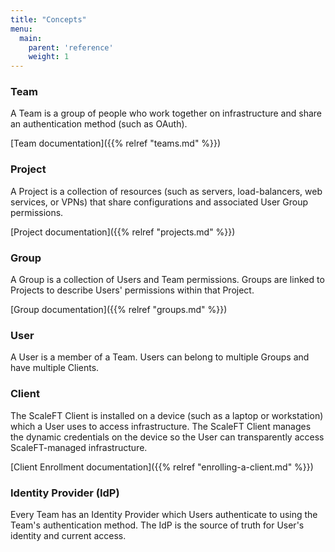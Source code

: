 ```yaml
---
title: "Concepts"
menu:
  main:
    parent: 'reference'
    weight: 1
---
```


### Team


A Team is a group of people who work together on infrastructure and share an authentication method (such as OAuth).

[Team documentation]({{% relref "teams.md" %}})


### Project

A Project is a collection of resources (such as servers, load-balancers, web services, or VPNs) that share configurations and associated User Group permissions.

[Project documentation]({{% relref "projects.md" %}})


### Group

A Group is a collection of Users and Team permissions. Groups are linked to Projects to describe Users' permissions within that Project.

[Group documentation]({{% relref "groups.md" %}})


### User

A User is a member of a Team. Users can belong to multiple Groups and have multiple Clients.

### Client

The ScaleFT Client is installed on a device (such as a laptop or workstation) which a User uses to access infrastructure. The ScaleFT Client manages the dynamic credentials on the device so the User can transparently access ScaleFT-managed infrastructure.

[Client Enrollment documentation]({{% relref "enrolling-a-client.md" %}})


### Identity Provider (IdP)

Every Team has an Identity Provider which Users authenticate to using the Team's authentication method. The IdP is the source of truth for User's identity and current access.
